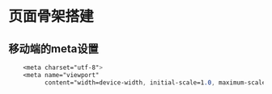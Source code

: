 # 页面骨架搭建
## 移动端的meta设置
```css
    <meta charset="utf-8">
    <meta name="viewport"
          content="width=device-width, initial-scale=1.0, maximum-scale=1.0, minimum-scale=1.0, user-scalable=no">
```